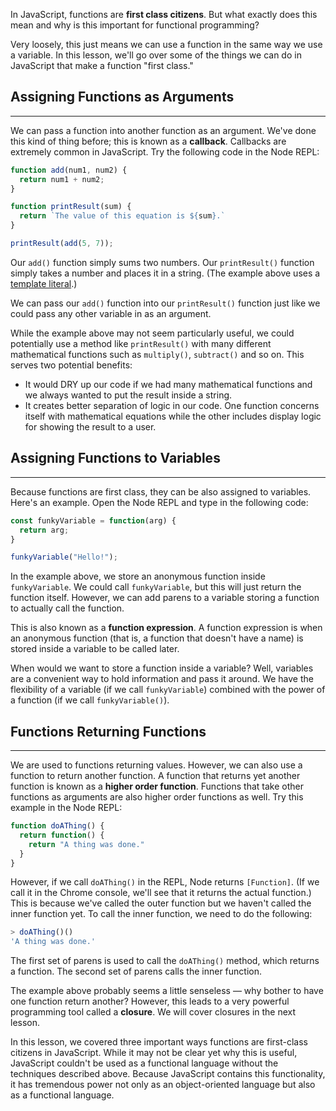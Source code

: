 In JavaScript, functions are **first class citizens**. But what exactly does this mean and why is this important for functional programming?

Very loosely, this just means we can use a function in the same way we use a variable. In this lesson, we'll go over some of the things we can do in JavaScript that make a function "first class."

## Assigning Functions as Arguments
---

We can pass a function into another function as an argument. We've done this kind of thing before; this is known as a **callback**. Callbacks are extremely common in JavaScript. Try the following code in the Node REPL:

```js
function add(num1, num2) {
  return num1 + num2;
}

function printResult(sum) {
  return `The value of this equation is ${sum}.`
}

printResult(add(5, 7));
```

Our `add()` function simply sums two numbers. Our `printResult()` function simply takes a number and places it in a string. (The example above uses a [template literal](/intermediate-javascript/test-driven-development-and-environments-with-javascript-part-2/es6-template-literals).)

We can pass our `add()` function into our `printResult()` function just like we could pass any other variable in as an argument.

While the example above may not seem particularly useful, we could potentially use a method like `printResult()` with many different mathematical functions such as `multiply()`, `subtract()` and so on. This serves two potential benefits:

* It would DRY up our code if we had many mathematical functions and we always wanted to put the result inside a string.
* It creates better separation of logic in our code. One function concerns itself with mathematical equations while the other includes display logic for showing the result to a user.

## Assigning Functions to Variables
---

Because functions are first class, they can be also assigned to variables. Here's an example. Open the Node REPL and type in the following code:

```js
const funkyVariable = function(arg) {
  return arg;
}

funkyVariable("Hello!");
```

In the example above, we store an anonymous function inside `funkyVariable`. We could call `funkyVariable`, but this will just return the function itself. However, we can add parens to a variable storing a function to actually call the function.

This is also known as a **function expression**. A function expression is when an anonymous function (that is, a function that doesn't have a name) is stored inside a variable to be called later.

When would we want to store a function inside a variable? Well, variables are a convenient way to hold information and pass it around. We have the flexibility of a variable (if we call `funkyVariable`) combined with the power of a function (if we call `funkyVariable()`).

## Functions Returning Functions
---

We are used to functions returning values. However, we can also use a function to return another function. A function that returns yet another function is known as a **higher order function**. Functions that take other functions as arguments are also higher order functions as well. Try this example in the Node REPL:

```js
function doAThing() {
  return function() {
    return "A thing was done."
  }
}
```

However, if we call `doAThing()` in the REPL, Node returns `[Function]`. (If we call it in the Chrome console, we'll see that it returns the actual function.) This is because we've called the outer function but we haven't called the inner function yet. To call the inner function, we need to do the following:

```js
> doAThing()()
'A thing was done.'
```

The first set of parens is used to call the `doAThing()` method, which returns a function. The second set of parens calls the inner function.

The example above probably seems a little senseless — why bother to have one function return another? However, this leads to a very powerful programming tool called a **closure**. We will cover closures in the next lesson.

In this lesson, we covered three important ways functions are first-class citizens in JavaScript. While it may not be clear yet why this is useful, JavaScript couldn't be used as a functional language without the techniques described above. Because JavaScript contains this functionality, it has tremendous power not only as an object-oriented language but also as a functional language.
